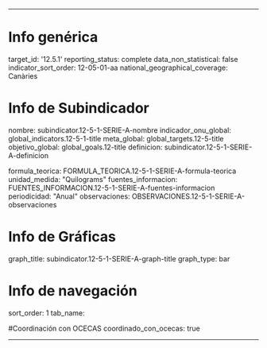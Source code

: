 ---

# Info genérica
target_id: '12.5.1'
reporting_status: complete
data_non_statistical: false
indicator_sort_order: 12-05-01-aa
national_geographical_coverage: Canàries

# Info de Subindicador
nombre: subindicator.12-5-1-SERIE-A-nombre
indicador_onu_global: global_indicators.12-5-1-title
meta_global: global_targets.12-5-title
objetivo_global: global_goals.12-title
definicion: subindicator.12-5-1-SERIE-A-definicion

formula_teorica: FORMULA_TEORICA.12-5-1-SERIE-A-formula-teorica
unidad_medida: "Quilograms"
fuentes_informacion: FUENTES_INFORMACION.12-5-1-SERIE-A-fuentes-informacion
periodicidad: "Anual"
observaciones: OBSERVACIONES.12-5-1-SERIE-A-observaciones
# Info de Gráficas
graph_title: subindicator.12-5-1-SERIE-A-graph-title
graph_type: bar

# Info de navegación
sort_order: 1
tab_name:

#Coordinación con OCECAS
coordinado_con_ocecas: true

---